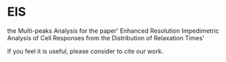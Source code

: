 # EIS
the Multi-peaks Analysis for the paper' Enhanced Resolution Impedimetric Analysis of Cell Responses from the Distribution of Relaxation Times'

If you feel it is useful, please consider to cite our work.
